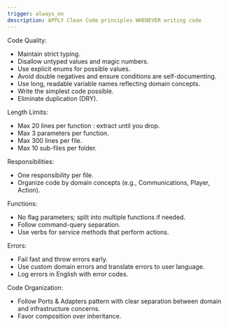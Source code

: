 ```yaml
---
trigger: always_on
description: APPLY Clean Code principles WHENEVER writing code
---
```


Code Quality:
- Maintain strict typing.
- Disallow untyped values and magic numbers.
- Use explicit enums for possible values.
- Avoid double negatives and ensure conditions are self-documenting.
- Use long, readable variable names reflecting domain concepts.
- Write the simplest code possible.
- Eliminate duplication (DRY).

Length Limits:
- Max 20 lines per function : extract until you drop.
- Max 3 parameters per function.
- Max 300 lines per file.
- Max 10 sub-files per folder.

Responsibilities:
- One responsibility per file.
- Organize code by domain concepts (e.g., Communications, Player, Action).

Functions:
- No flag parameters; split into multiple functions if needed.
- Follow command-query separation.
- Use verbs for service methods that perform actions.

Errors:
- Fail fast and throw errors early.
- Use custom domain errors and translate errors to user language.
- Log errors in English with error codes.

Code Organization:
- Follow Ports & Adapters pattern with clear separation between domain and infrastructure concerns.
- Favor composition over inheritance.